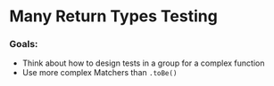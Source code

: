 # Many Return Types Testing

### Goals:
  - Think about how to design tests in a group for a complex function
  - Use more complex Matchers than `.toBe()`